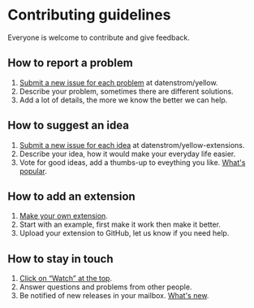 Contributing guidelines
=======================

Everyone is welcome to contribute and give feedback.

## How to report a problem

1. [Submit a new issue for each problem](https://github.com/datenstrom/yellow/issues) at datenstrom/yellow.
2. Describe your problem, sometimes there are different solutions.
3. Add a lot of details, the more we know the better we can help.

## How to suggest an idea

1. [Submit a new issue for each idea](https://github.com/datenstrom/yellow-extensions/issues)  at datenstrom/yellow-extensions.
2. Describe your idea, how it would make your everyday life easier.
3. Vote for good ideas, add a thumbs-up to eveything you like. [What's popular](https://github.com/datenstrom/yellow-extensions/issues?q=is%3Aopen+is%3Aissue+sort%3Areactions-%2B1-desc).

## How to add an extension

1. [Make your own extension](https://github.com/datenstrom/yellow-extensions).
2. Start with an example, first make it work then make it better.
3. Upload your extension to GitHub, let us know if you need help.

## How to stay in touch 

1. [Click on “Watch” at the top](https://github.com/datenstrom/yellow).
2. Answer questions and problems from other people.
3. Be notified of new releases in your mailbox. [What's new](https://github.com/datenstrom/yellow/releases).
